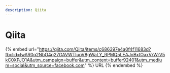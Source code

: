 ```yaml
---
description: Qiita
---
```


# Qiita

{% embed url="https://qiita.com/Qiita/items/c686397e4a0f4f11683d?fbclid=IwAR0q2NbO4q27GAVWTIupV8gWaLY_RPMQ5LEAJnBxtOaxVrWrV5kC0XPJO1A&utm_campaign=buffer&utm_content=buffer92401&utm_medium=social&utm_source=facebook.com" %}
URL
{% endembed %}
